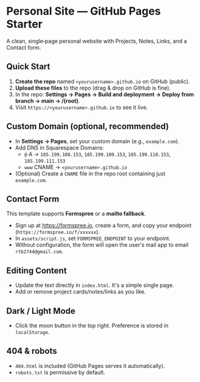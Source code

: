 # Personal Site — GitHub Pages Starter

A clean, single‑page personal website with Projects, Notes, Links, and a Contact form.

## Quick Start
1. **Create the repo** named `<yourusername>.github.io` on GitHub (public).
2. **Upload these files** to the repo (drag & drop on GitHub is fine).
3. In the repo: **Settings → Pages → Build and deployment → Deploy from branch → main → /(root)**.
4. Visit `https://<yourusername>.github.io` to see it live.

## Custom Domain (optional, recommended)
- In **Settings → Pages**, set your custom domain (e.g., `example.com`).
- Add DNS in Squarespace Domains:
  - `@` A → `185.199.108.153`, `185.199.109.153`, `185.199.110.153`, `185.199.111.153`
  - `www` CNAME → `<yourusername>.github.io`
- (Optional) Create a `CNAME` file in the repo root containing just `example.com`.

## Contact Form
This template supports **Formspree** or a **mailto fallback**.
- Sign up at https://formspree.io, create a form, and copy your endpoint (`https://formspree.io/f/xxxxxx`).
- In `assets/script.js`, set `FORMSPREE_ENDPOINT` to your endpoint.
- Without configuration, the form will open the user's mail app to email `rtb2744@gmail.com`.

## Editing Content
- Update the text directly in `index.html`. It's a simple single page.
- Add or remove project cards/notes/links as you like.

## Dark / Light Mode
- Click the moon button in the top right. Preference is stored in `localStorage`.

## 404 & robots
- `404.html` is included (GitHub Pages serves it automatically).
- `robots.txt` is permissive by default.
